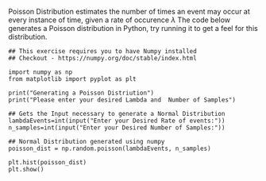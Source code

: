 Poisson Distribution estimates the number of times an event may occur at every instance of time, given a rate of occurence $\lambda$
The code below generates a Poisson distribution in Python, try running it to get a feel for this distribution.
```
## This exercise requires you to have Numpy installed
## Checkout - https://numpy.org/doc/stable/index.html

import numpy as np
from matplotlib import pyplot as plt

print("Generating a Poisson Distriution")
print("Please enter your desired Lambda and  Number of Samples")

## Gets the Input necessary to generate a Normal Distribution
lambdaEvents=int(input("Enter your Desired Rate of events:"))
n_samples=int(input("Enter your Desired Number of Samples:"))

## Normal Distribution generated using numpy
poisson_dist = np.random.poisson(lambdaEvents, n_samples)

plt.hist(poisson_dist)
plt.show()
```